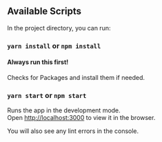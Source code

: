 ## Available Scripts

In the project directory, you can run:

### `yarn install` or `npm install`

#### Always run this first!
Checks for Packages and install them if needed.

### `yarn start` or `npm start`

Runs the app in the development mode.\
Open [http://localhost:3000](http://localhost:3000) to view it in the browser.

You will also see any lint errors in the console.
